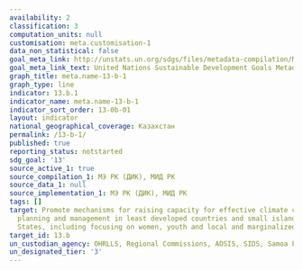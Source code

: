 ```yaml
---
availability: 2
classification: 3
computation_units: null
customisation: meta.customisation-1
data_non_statistical: false
goal_meta_link: http://unstats.un.org/sdgs/files/metadata-compilation/Metadata-Goal-13.pdf
goal_meta_link_text: United Nations Sustainable Development Goals Metadata (pdf 759kB)
graph_title: meta.name-13-b-1
graph_type: line
indicator: 13.b.1
indicator_name: meta.name-13-b-1
indicator_sort_order: 13-0b-01
layout: indicator
national_geographical_coverage: Казахстан
permalink: /13-b-1/
published: true
reporting_status: notstarted
sdg_goal: '13'
source_active_1: true
source_compilation_1: МЭ РК (ДИК), МИД РК
source_data_1: null
source_implementation_1: МЭ РК (ДИК), МИД РК
tags: []
target: Promote mechanisms for raising capacity for effective climate change-related
  planning and management in least developed countries and small island developing
  States, including focusing on women, youth and local and marginalized communities
target_id: 13.b
un_custodian_agency: OHRLLS, Regional Commissions, AOSIS, SIDS, Samoa Pathway
un_designated_tier: '3'
---
```

